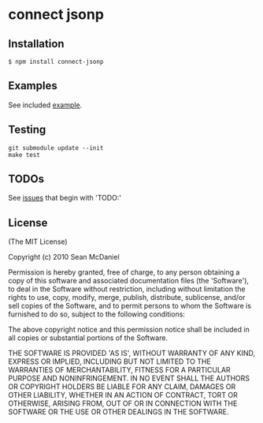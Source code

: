 # connect jsonp

## Installation

    $ npm install connect-jsonp

## Examples

See included <a href='http://github.com/steelThread/connect-jsonp/blob/master/examples/app.js'>example</a>.

## Testing

    git submodule update --init
    make test

## TODOs

See <a href="http://github.com/steelThread/connect-jsonp/issues">issues</a> that begin with 'TODO:'

## License 

(The MIT License)

Copyright (c) 2010 Sean McDaniel

Permission is hereby granted, free of charge, to any person obtaining
a copy of this software and associated documentation files (the
'Software'), to deal in the Software without restriction, including
without limitation the rights to use, copy, modify, merge, publish,
distribute, sublicense, and/or sell copies of the Software, and to
permit persons to whom the Software is furnished to do so, subject to
the following conditions:

The above copyright notice and this permission notice shall be
included in all copies or substantial portions of the Software.

THE SOFTWARE IS PROVIDED 'AS IS', WITHOUT WARRANTY OF ANY KIND,
EXPRESS OR IMPLIED, INCLUDING BUT NOT LIMITED TO THE WARRANTIES OF
MERCHANTABILITY, FITNESS FOR A PARTICULAR PURPOSE AND NONINFRINGEMENT.
IN NO EVENT SHALL THE AUTHORS OR COPYRIGHT HOLDERS BE LIABLE FOR ANY
CLAIM, DAMAGES OR OTHER LIABILITY, WHETHER IN AN ACTION OF CONTRACT,
TORT OR OTHERWISE, ARISING FROM, OUT OF OR IN CONNECTION WITH THE
SOFTWARE OR THE USE OR OTHER DEALINGS IN THE SOFTWARE.